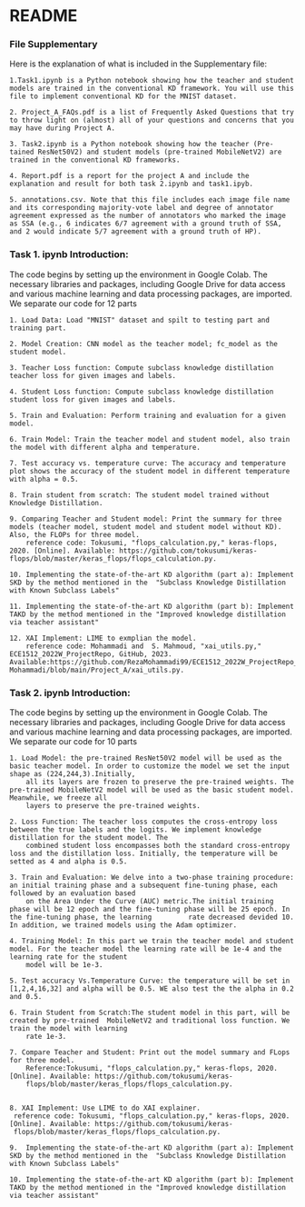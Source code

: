 # README

### File Supplementary
Here is the explanation of what is included in the Supplementary file:
    
    1.Task1.ipynb is a Python notebook showing how the teacher and student models are trained in the conventional KD framework. You will use this file to implement conventional KD for the MNIST dataset.

    2. Project_A_FAQs.pdf is a list of Frequently Asked Questions that try to throw light on (almost) all of your questions and concerns that you may have during Project A.

    3. Task2.ipynb is a Python notebook showing how the teacher (Pre-tained ResNet50V2) and student models (pre-trained MobileNetV2) are trained in the conventional KD frameworks. 

    4. Report.pdf is a report for the project A and include the explanation and result for both task 2.ipynb and task1.ipyb. 

    5. annotations.csv. Note that this file includes each image file name and its corresponding majority-vote label and degree of annotator agreement expressed as the number of annotators who marked the image as SSA (e.g., 6 indicates 6/7 agreement with a ground truth of SSA, and 2 would indicate 5/7 agreement with a ground truth of HP).

### Task 1. ipynb Introduction:
The code begins by setting up the environment in Google Colab. The necessary libraries and packages, including Google Drive for data access and various machine learning and data processing packages, are imported. We separate our code for 12 parts
   
    1. Load Data: Load "MNIST" dataset and spilt to testing part and training part.
    
    2. Model Creation: CNN model as the teacher model; fc_model as the student model.

    3. Teacher Loss function: Compute subclass knowledge distillation teacher loss for given images and labels.

    4. Student Loss function: Compute subclass knowledge distillation student loss for given images and labels.

    5. Train and Evaluation: Perform training and evaluation for a given model.

    6. Train Model: Train the teacher model and student model, also train the model with different alpha and temperature.  

    7. Test accuracy vs. temperature curve: The accuracy and temperature plot shows the accuracy of the student model in different temperature with alpha = 0.5.

    8. Train student from scratch: The student model trained without Knowledge Distillation. 

    9. Comparing Teacher and Student model: Print the summary for three models (teacher model, student model and student model without KD). Also, the FLOPs for three model.
        reference code: Tokusumi, "flops_calculation.py," keras-flops, 2020. [Online]. Available: https://github.com/tokusumi/keras-flops/blob/master/keras_flops/flops_calculation.py.

    10. Implementing the state-of-the-art KD algorithm (part a): Implement SKD by the method mentioned in the  "Subclass Knowledge Distillation with Known Subclass Labels" 

    11. Implementing the state-of-the-art KD algorithm (part b): Implement TAKD by the method mentioned in the "Improved knowledge distillation via teacher assistant"

    12. XAI Implement: LIME to exmplian the model.
        reference code: Mohammadi and  S. Mahmoud, "xai_utils.py," ECE1512_2022W_ProjectRepo, GitHub, 2023.    Available:https://github.com/RezaMohammadi99/ECE1512_2022W_ProjectRepo_Seyedmahmoud-Mohammadi/blob/main/Project_A/xai_utils.py.

### Task 2. ipynb Introduction:

The code begins by setting up the environment in Google Colab. The necessary libraries and packages, including Google Drive for data access and various machine learning and data processing packages, are imported. We separate our code for 10 parts

    1. Load Model: the pre-trained ResNet50V2 model will be used as the basic teacher model. In order to customize the model we set the input shape as (224,244,3).Initially, 
        all its layers are frozen to preserve the pre-trained weights. The pre-trained MobileNetV2 model will be used as the basic student model. Meanwhile, we freeze all
        layers to preserve the pre-trained weights.

    2. Loss Function: The teacher loss computes the cross-entropy loss between the true labels and the logits. We implement knowledge distillation for the student model. The 
        combined student loss encompasses both the standard cross-entropy loss and the distillation loss. Initially, the temperature will be setted as 4 and alpha is 0.5. 

    3. Train and Evaluation: We delve into a two-phase training procedure: an initial training phase and a subsequent fine-tuning phase, each followed by an evaluation based 
        on the Area Under the Curve (AUC) metric.The initial training phase will be 12 epoch and the fine-tuning phase will be 25 epoch. In the fine-tuning phase, the learning         rate decreased devided 10. In addition, we trained models using the Adam optimizer. 
        
    4. Training Model: In this part we train the teacher model and student model. For the teacher model the learning rate will be 1e-4 and the learning rate for the student 
        model will be 1e-3.

    5. Test accuracy Vs.Temperature Curve: the temperature will be set in [1,2,4,16,32] and alpha will be 0.5. WE also test the the alpha in 0.2 and 0.5.

    6. Train Student from Scratch:The student model in this part, will be created by pre-trained  MobileNetV2 and traditional loss function. We train the model with learning 
        rate 1e-3. 

    7. Compare Teacher and Student: Print out the model summary and FLops for three model.
        Reference:Tokusumi, "flops_calculation.py," keras-flops, 2020. [Online]. Available: https://github.com/tokusumi/keras-
        flops/blob/master/keras_flops/flops_calculation.py.


    8. XAI Implement: Use LIME to do XAI explainer.
     reference code: Tokusumi, "flops_calculation.py," keras-flops, 2020. [Online]. Available: https://github.com/tokusumi/keras-
     flops/blob/master/keras_flops/flops_calculation.py.

    9.  Implementing the state-of-the-art KD algorithm (part a): Implement SKD by the method mentioned in the  "Subclass Knowledge Distillation with Known Subclass Labels" 

    10. Implementing the state-of-the-art KD algorithm (part b): Implement TAKD by the method mentioned in the "Improved knowledge distillation via teacher assistant"




    

